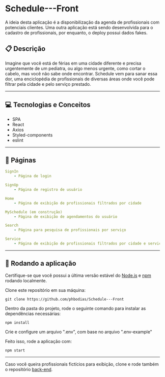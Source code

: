 # Schedule---Front
A ideia desta aplicação é a disponibilização da agenda de profissionais com potenciais clientes. 
Uma outra aplicação está sendo desenvolvida para o cadastro de profissionais, por enquanto, o deploy possui dados fakes.

## :clipboard: Descrição
Imagine que você está de férias em uma cidade diferente e precisa urgentemente de um pediatra, ou algo menos urgente, como cortar o cabelo, mas você não
sabe onde encontrar. Schedule vem para sanar essa dor, uma enciclopédia de profissionais de diversas áreas onde você pode filtrar pela cidade e pelo 
serviço prestado.

---

## :computer: Tecnologias e Conceitos

- SPA
- React
- Axios
- Styled-components
- eslint

---

## :rocket: Páginas

```yml
SignIn
    - Página de login
```

```yml
SignUp
    - Página de registro de usuário
```

```yml
Home
    - Página de exibição de profissionais filtrados por cidade
```

```yml
MySchedule (em construção)
    - Página de exibição de agendamentos do usuário
```

```yml
Search
    - Página para pesquisa de profissionais por serviço
```

```yml
Service
    - Página de exibição de profissionais filtrados por cidade e serviço prestado
```

---

## 🏁 Rodando a aplicação

Certifique-se que você possui a última versão estável do [Node.js](https://nodejs.org/en/download/) e [npm](https://www.npmjs.com/) rodando localmente.

Clone este repositório em sua máquina:

```
git clone https://github.com/phbodias/Schedule---Front
```

Dentro da pasta do projeto, rode o seguinte comando para instalar as dependências necessárias:
```
npm install
```

Crie e configure um arquivo ".env", com base no arquivo ".env-example"

Feito isso, rode a aplicação com:

```
npm start
```
---

Caso você queira profissionais fictícios para exibição, clone e rode também o repositório [back-end](https://github.com/phbodias/Schedule---Back.git).
